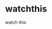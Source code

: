 watchthis
=========

watch this























































































































































